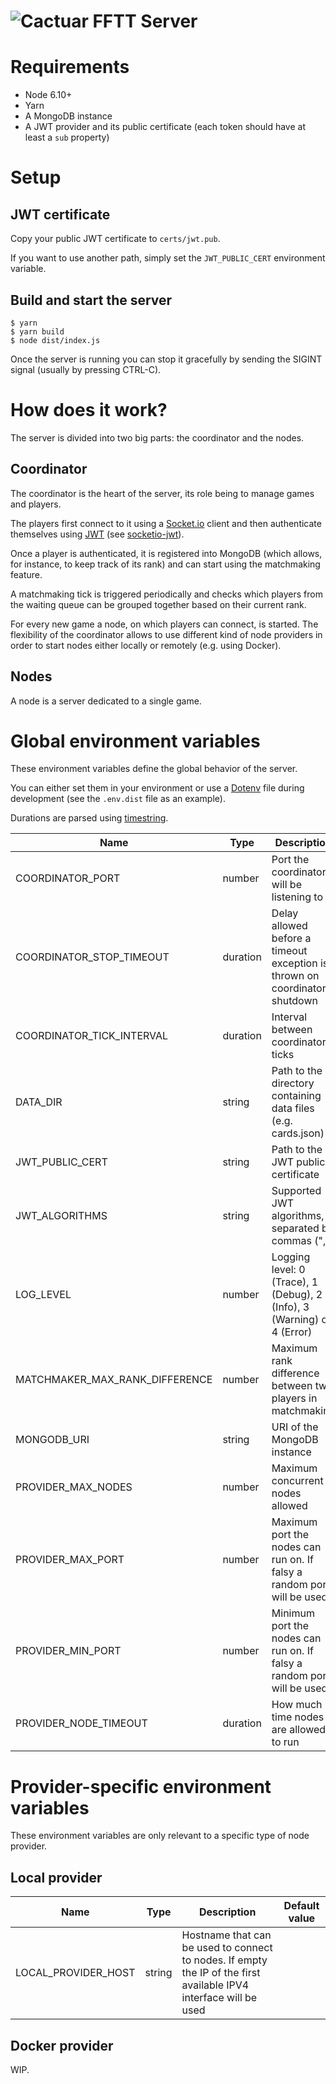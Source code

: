 ![Cactuar](http://i.imgur.com/5aPSfQ7.png)
FFTT Server
===

# Requirements

* Node 6.10+
* Yarn
* A MongoDB instance
* A JWT provider and its public certificate (each token should have at least a `sub` property)

# Setup

## JWT certificate

Copy your public JWT certificate to `certs/jwt.pub`.

If you want to use another path, simply set the `JWT_PUBLIC_CERT` environment variable.

## Build and start the server

```
$ yarn
$ yarn build
$ node dist/index.js
```

Once the server is running you can stop it gracefully by sending the SIGINT signal (usually by pressing CTRL-C).

# How does it work?

The server is divided into two big parts: the coordinator and the nodes.

## Coordinator

The coordinator is the heart of the server, its role being to manage games and players.

The players first connect to it using a [Socket.io](https://socket.io/) client and then authenticate themselves using [JWT](https://jwt.io/) (see [socketio-jwt](https://github.com/auth0/socketio-jwt)).

Once a player is authenticated, it is registered into MongoDB (which allows, for instance, to keep track of its rank) and can start using the matchmaking feature.

A matchmaking tick is triggered periodically and checks which players from the waiting queue can be grouped together based on their current rank.

For every new game a node, on which players can connect, is started. The flexibility of the coordinator allows to use different kind of node providers in order to start nodes either locally or remotely (e.g. using Docker).

## Nodes

A node is a server dedicated to a single game.

# Global environment variables

These environment variables define the global behavior of the server.

You can either set them in your environment or use a [Dotenv](https://github.com/motdotla/dotenv) file during development (see the `.env.dist` file as an example).

Durations are parsed using [timestring](https://github.com/mike182uk/timestring).

| Name                           | Type     | Description                                                                | Default value             |
|--------------------------------|----------|----------------------------------------------------------------------------|---------------------------|
| COORDINATOR_PORT               | number   | Port the coordinator will be listening to                                  | 8080                      |
| COORDINATOR_STOP_TIMEOUT       | duration | Delay allowed before a timeout exception is thrown on coordinator shutdown | 30secs                    |
| COORDINATOR_TICK_INTERVAL      | duration | Interval between coordinator ticks                                         | 5secs                     |
| DATA_DIR                       | string   | Path to the directory containing data files (e.g. cards.json)              | data                      |
| JWT_PUBLIC_CERT                | string   | Path to the JWT public certificate                                         | certs/jwt.pub             |
| JWT_ALGORITHMS                 | string   | Supported JWT algorithms, separated by commas (",")                        | RS256                     |
| LOG_LEVEL                      | number   | Logging level: 0 (Trace), 1 (Debug), 2 (Info), 3 (Warning) or 4 (Error)    | 2                         |
| MATCHMAKER_MAX_RANK_DIFFERENCE | number   | Maximum rank difference between two players in matchmaking                 | 500                       |
| MONGODB_URI                    | string   | URI of the MongoDB instance                                                | mongodb://localhost/fftt  |
| PROVIDER_MAX_NODES             | number   | Maximum concurrent nodes allowed                                           | 10                        |
| PROVIDER_MAX_PORT              | number   | Maximum port the nodes can run on. If falsy a random port will be used.    |                           |
| PROVIDER_MIN_PORT              | number   | Minimum port the nodes can run on. If falsy a random port will be used.    |                           |
| PROVIDER_NODE_TIMEOUT          | duration | How much time nodes are allowed to run                                     | 10mins                    |

# Provider-specific environment variables

These environment variables are only relevant to a specific type of node provider.

## Local provider

| Name                      | Type   | Description                                                                                                       | Default value |
|---------------------------|--------|-------------------------------------------------------------------------------------------------------------------|---------------|
| LOCAL_PROVIDER_HOST       | string | Hostname that can be used to connect to nodes. If empty the IP of the first available IPV4 interface will be used |               |

## Docker provider

WIP.
